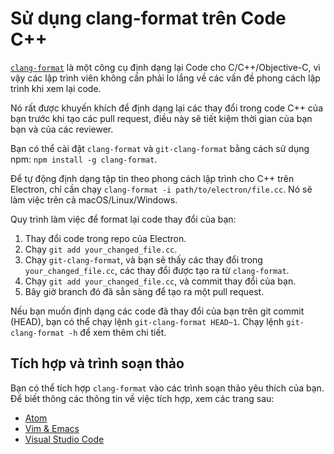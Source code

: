 # Sử dụng clang-format trên Code C++

[`clang-format`](http://clang.llvm.org/docs/ClangFormat.html) là một công cụ định dạng lại Code cho C/C++/Objective-C, vì vậy các lập trình viên không cần phải lo lắng về các vấn đề phong cách lập trình khi xem lại code.

Nó rất được khuyến khích để định dạng lại các thay đổi trong code C++ của bạn trước khi tạo các pull request, điều này sẽ tiết kiệm thời gian của bạn bạn và của các reviewer.

Bạn có thể cài đặt `clang-format` và `git-clang-format` bằng cách sử dụng npm: `npm install -g clang-format`.

Để tự động định dạng tập tin theo phong cách lập trình cho C++ trên Electron, chỉ cần chạy `clang-format -i path/to/electron/file.cc`. Nó sẽ làm việc trên cả macOS/Linux/Windows.

Quy trình làm việc để format lại code thay đổi của bạn:

1. Thay đổi code trong repo của Electron.
2. Chạy `git add your_changed_file.cc`.
3. Chạy `git-clang-format`, và bạn sẽ thấy các thay đổi trong `your_changed_file.cc`, các thay đổi được tạo ra từ `clang-format`.
4. Chạy `git add your_changed_file.cc`, và commit thay đổi của bạn.
5. Bây giờ branch đó đã sẳn sàng để tạo ra một pull request.

Nếu bạn muốn định dạng các code đã thay đổi của bạn trên git commit (HEAD), bạn có thể chạy lệnh `git-clang-format HEAD~1`. Chạy lệnh `git-clang-format -h` để xem thêm chi tiết.

## Tích hợp và trình soạn thảo

Bạn có thể tích hợp `clang-format` vào các trình soạn thảo yêu thích của bạn. Để biết thông các thông tin về việc tích hợp, xem các trang sau:

- [Atom](https://atom.io/packages/clang-format)
- [Vim & Emacs](http://clang.llvm.org/docs/ClangFormat.html#vim-integration)
- [Visual Studio Code](https://marketplace.visualstudio.com/items?itemName=xaver.clang-format)